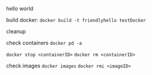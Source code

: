 hello world

build docker:
`docker build -t friendlyhello testDocker`

cleanup

check containers
`docker pd -a`


`docker stop <containerID>`
`docker rm <containerID>`

check images
`docker images`
`docker rmi <imageID>`
